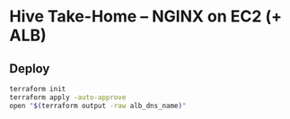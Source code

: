 # Hive Take-Home – NGINX on EC2 (+ ALB)

## Deploy
```bash
terraform init
terraform apply -auto-approve
open "$(terraform output -raw alb_dns_name)"
